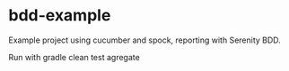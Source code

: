 # bdd-example
Example project using cucumber and spock, reporting with Serenity BDD.

Run with gradle clean test agregate
